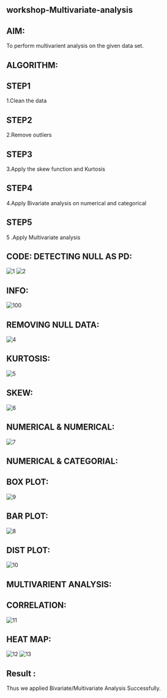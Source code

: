 ## workshop-Multivariate-analysis
 
## AIM:
To perform multivarient analysis on the given data set.

## ALGORITHM:
## STEP1
 1.Clean the data

## STEP2
 2.Remove outliers

## STEP3
 3.Apply the skew function and Kurtosis

## STEP4
 4.Apply Bivariate analysis on numerical and categorical

## STEP5
 5 .Apply Multivariate analysis

## CODE: DETECTING NULL AS PD:
![1](https://user-images.githubusercontent.com/118042624/229764438-43c239ae-5171-4acb-8055-6f04c705fd18.png)
![2](https://user-images.githubusercontent.com/118042624/229764449-9e1ac5c6-feff-4d35-9f62-8e2de82cf797.png)


## INFO:
![100](https://user-images.githubusercontent.com/118042624/229766812-145afcc1-4851-4e2f-923f-b31a106bd607.png)


## REMOVING NULL DATA:
![4](https://user-images.githubusercontent.com/118042624/229764890-2c5224d0-a637-432a-bd55-494f17f95e64.png)


## KURTOSIS:
![5](https://user-images.githubusercontent.com/118042624/229764930-ecc25196-7b81-4496-945b-e060a99c18e1.png)


## SKEW:
![6](https://user-images.githubusercontent.com/118042624/229764974-4c1dd733-f9c9-49fd-992e-55d746b5dacf.png)


## NUMERICAL & NUMERICAL:
![7](https://user-images.githubusercontent.com/118042624/229765036-c580a3f2-ba36-451a-b725-97ac15566368.png)


## NUMERICAL & CATEGORIAL:
## BOX PLOT:
![9](https://user-images.githubusercontent.com/118042624/229765113-a482a9e8-dac6-4e57-9ad5-5a6f5389d4ce.png)


## BAR PLOT:
![8](https://user-images.githubusercontent.com/118042624/229766176-46681bd6-2d33-4e21-8ab5-ad4c3afdbc9c.png)



## DIST PLOT:
![10](https://user-images.githubusercontent.com/118042624/229765619-1495b768-92d6-4801-a074-f8944a741b9e.png)


## MULTIVARIENT ANALYSIS:
## CORRELATION:
![11](https://user-images.githubusercontent.com/118042624/229765370-07f2e227-7427-4a90-ba65-37a0669d7b4e.png)


## HEAT MAP:
![12](https://user-images.githubusercontent.com/118042624/229765405-45f86157-e686-4ecb-ae38-6b660d0fd5c9.png)
![13](https://user-images.githubusercontent.com/118042624/229766110-2e013d16-ca1d-4c98-8df4-8f9c64db099e.png)



## Result :
Thus we applied Bivariate/Multivariate Analysis Successfully.
